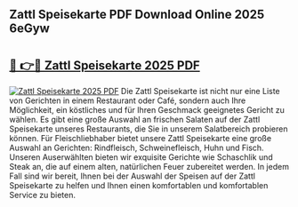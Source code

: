 ## Zattl Speisekarte PDF Download Online 2025 6eGyw

# <h2><a href="http://gcbcjc3.nevu.top/?p=Zattl+Speisekarte">🔗 👉🔴 Zattl Speisekarte 2025 PDF</a></h2>

[![Zattl Speisekarte 2025 PDF](https://i.imgur.com/dBaPXMq.png)](http://gcbcjc3.nevu.top/?p=Zattl+Speisekarte)
Die Zattl Speisekarte ist nicht nur eine Liste von Gerichten in einem Restaurant oder Café, sondern auch Ihre Möglichkeit, ein köstliches und für Ihren Geschmack geeignetes Gericht zu wählen. Es gibt eine große Auswahl an frischen Salaten auf der Zattl Speisekarte unseres Restaurants, die Sie in unserem Salatbereich probieren können. Für Fleischliebhaber bietet unsere Zattl Speisekarte eine große Auswahl an Gerichten: Rindfleisch, Schweinefleisch, Huhn und Fisch. Unseren Auserwählten bieten wir exquisite Gerichte wie Schaschlik und Steak an, die auf einem alten, natürlichen Feuer zubereitet werden. In jedem Fall sind wir bereit, Ihnen bei der Auswahl der Speisen auf der Zattl Speisekarte zu helfen und Ihnen einen komfortablen und komfortablen Service zu bieten.
